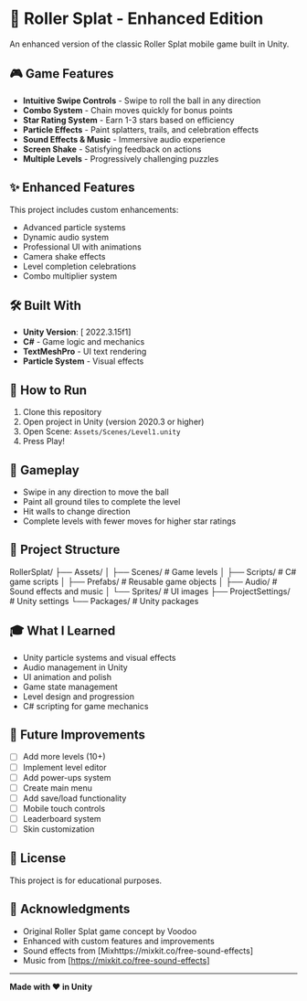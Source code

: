 # 🎨 Roller Splat - Enhanced Edition

An enhanced version of the classic Roller Splat mobile game built in Unity.

## 🎮 Game Features

- **Intuitive Swipe Controls** - Swipe to roll the ball in any direction
- **Combo System** - Chain moves quickly for bonus points
- **Star Rating System** - Earn 1-3 stars based on efficiency
- **Particle Effects** - Paint splatters, trails, and celebration effects
- **Sound Effects & Music** - Immersive audio experience
- **Screen Shake** - Satisfying feedback on actions
- **Multiple Levels** - Progressively challenging puzzles

## ✨ Enhanced Features

This project includes custom enhancements:
- Advanced particle systems
- Dynamic audio system
- Professional UI with animations
- Camera shake effects
- Level completion celebrations
- Combo multiplier system

## 🛠️ Built With

- **Unity Version**: [ 2022.3.15f1]
- **C#** - Game logic and mechanics
- **TextMeshPro** - UI text rendering
- **Particle System** - Visual effects

## 🚀 How to Run

1. Clone this repository
2. Open project in Unity (version 2020.3 or higher)
3. Open Scene: `Assets/Scenes/Level1.unity`
4. Press Play!

## 🎯 Gameplay

- Swipe in any direction to move the ball
- Paint all ground tiles to complete the level
- Hit walls to change direction
- Complete levels with fewer moves for higher star ratings

## 📁 Project Structure
RollerSplat/
├── Assets/
│   ├── Scenes/          # Game levels
│   ├── Scripts/         # C# game scripts
│   ├── Prefabs/         # Reusable game objects
│   ├── Audio/           # Sound effects and music
│   └── Sprites/         # UI images
├── ProjectSettings/     # Unity settings
└── Packages/           # Unity packages

## 🎓 What I Learned

- Unity particle systems and visual effects
- Audio management in Unity
- UI animation and polish
- Game state management
- Level design and progression
- C# scripting for game mechanics

## 🔮 Future Improvements

- [ ] Add more levels (10+)
- [ ] Implement level editor
- [ ] Add power-ups system
- [ ] Create main menu
- [ ] Add save/load functionality
- [ ] Mobile touch controls
- [ ] Leaderboard system
- [ ] Skin customization

## 📄 License

This project is for educational purposes.

## 🙏 Acknowledgments

- Original Roller Splat game concept by Voodoo
- Enhanced with custom features and improvements
- Sound effects from [Mixhttps://mixkit.co/free-sound-effects]
- Music from [https://mixkit.co/free-sound-effects]

---

**Made with ❤️ in Unity**
